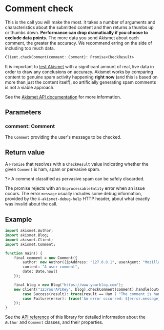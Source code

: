 # Comment check
This is the call you will make the most. It takes a number of arguments and characteristics about the submitted content
and then returns a thumbs up or thumbs down. **Performance can drop dramatically if you choose to exclude data points.**
The more data you send Akismet about each comment, the greater the accuracy. We recommend erring on the side of including too much data.

```haxe
Client.checkComment(comment: Comment): Promise<CheckResult>
```

It is important to [test Akismet](testing.md) with a significant amount of real, live data in order to draw any conclusions on accuracy.
Akismet works by comparing content to genuine spam activity happening **right now** (and this is based on more than just the content itself),
so artificially generating spam comments is not a viable approach.

See the [Akismet API documentation](https://akismet.com/development/api/#comment-check) for more information.

## Parameters

### **comment**: Comment
The `Comment` providing the user's message to be checked.

## Return value
A `Promise` that resolves with a `CheckResult` value indicating whether the given `Comment` is ham, spam or pervasive spam.

?> A comment classified as pervasive spam can be safely discarded.

The promise rejects with an `UnprocessableEntity` error when an issue occurs.
The error `message` usually includes some debug information, provided by the `X-akismet-debug-help` HTTP header,
about what exactly was invalid about the call.

## Example

```haxe
import akismet.Author;
import akismet.Blog;
import akismet.Client;
import akismet.Comment;

function main() {
	final comment = new Comment({
		author: new Author({ipAddress: "127.0.0.1", userAgent: "Mozilla/5.0"}),
		content: "A user comment",
		date: Date.now()
	});

	final blog = new Blog("https://www.yourblog.com");
	new Client("123YourAPIKey", blog).checkComment(comment).handle(outcome -> switch outcome {
		case Success(result): trace(result == Ham ? "The comment is ham." : "The comment is spam.");
		case Failure(error): trace('An error occurred: ${error.message}');
	});
}
```

See the [API reference](https://cedx.github.io/akismet.hx/api) of this library for detailed information about the `Author` and `Comment` classes, and their properties.
